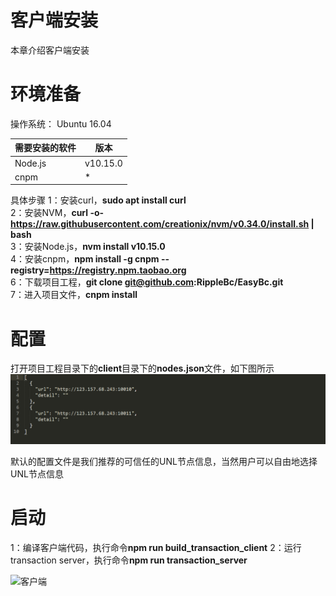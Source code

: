 # 客户端安装

本章介绍客户端安装

# 环境准备

操作系统：
Ubuntu 16.04

| 需要安装的软件 | 版本
| ------ | ------ |
| Node.js | v10.15.0 |
| cnpm | * |

具体步骤
1：安装curl，**sudo apt install curl**  
2：安装NVM，**curl -o- https://raw.githubusercontent.com/creationix/nvm/v0.34.0/install.sh | bash**  
3：安装Node.js，**nvm install v10.15.0**  
4：安装cnpm，**npm install -g cnpm --registry=https://registry.npm.taobao.org**  
6：下载项目工程，**git clone git@github.com:RippleBc/EasyBc.git**  
7：进入项目文件，**cnpm install**  

# 配置
打开项目工程目录下的**client**目录下的**nodes.json**文件，如下图所示  
![配置文件](/asserts/5.bmp "配置文件")  

默认的配置文件是我们推荐的可信任的UNL节点信息，当然用户可以自由地选择UNL节点信息  

# 启动

1：编译客户端代码，执行命令**npm run build_transaction_client**
2：运行transaction server，执行命令**npm run transaction_server**

![客户端](/asserts/6.bmp "客户端")  